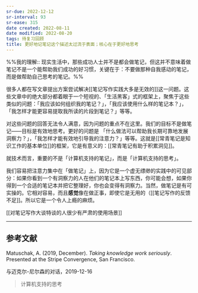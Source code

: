 ```yaml
---
sr-due: 2022-12-12
sr-interval: 93
sr-ease: 315
date created: 2022-08-11
date modified: 2022-08-20
tags: 待复习回顾
title: 更好地记笔记这个描述太过流于表面；核心在于更好地思考
---
```


%%我的理解:: 现实生活中，那些成功人士并不是都会做笔记，但这并不意味着做笔记不是一个能帮助我们成功的好习惯，关键在于：不要做那种自我感动的笔记，而是做帮助自己思考的笔记。%%

很多人都在写文章提出方案尝试解决[[笔记写作实践大多是无效的]]这一问题。这些文章中的绝大部分都着眼于一个短视的、「生活黑客」式的框架上，聚焦于这些类似的问题：「我应该如何组织我的笔记？」，「我应该使用什么样的笔记本？」，「我怎样才能更容易提取我所读的片段到笔记？」等等。

对这些问题的回答无法令人满意，因为问题的重点不在这里。我们的目标不是做笔记——目标是有效地思考。更好的问题是 「什么做法可以帮助我长期可靠地发展洞察力？」，「我怎样才能有效地引导我的注意力？」等等。这就是[[常青笔记是知识工作的基本单位]]的框架，它是有意义的：[[常青笔记有助于积累洞见]]。

就技术而言，重要的不是「计算机支持的笔记」，而是「计算机支持的思考」。

我们容易把注意力集中在「做笔记」上，因为它是一个虚无缥缈的实践中的可见部分：如果你看到一个有洞察力的人在他们的笔记本上写东西，你可能会想，如果你得到一个合适的笔记本并把它整理好，你也会变得有洞察力。当然，做笔记是有可实操的。它相对容易，而且**感觉**像在做正事，即使它是无用的（[[笔记写作的反馈不足]]。所以它是一个令人上瘾的麻烦。

[[对笔记写作大谈特谈的人很少有严肃的使用场景]]

___

## 参考文献

Matuschak, A. (2019, December). _Taking knowledge work seriously_. Presented at the Stripe Convergence, San Francisco.

与迈克尔-尼尔森的对话，2019-12-16

> 计算机支持的思考
